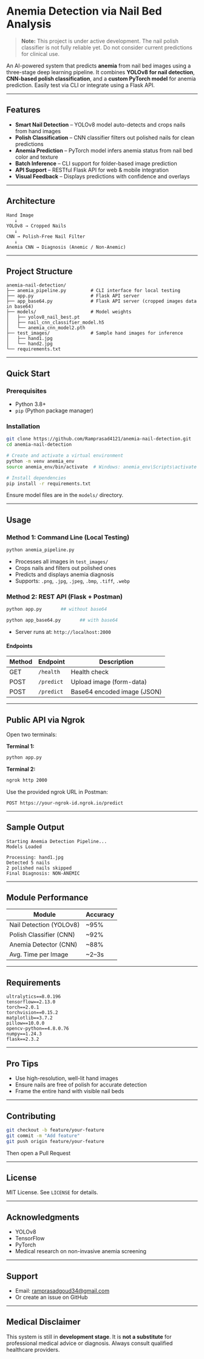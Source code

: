 # Anemia Detection via Nail Bed Analysis

> **Note:** This project is under active development. The nail polish classifier is not fully reliable yet. Do not consider current predictions for clinical use.

An AI-powered system that predicts **anemia** from nail bed images using a three-stage deep learning pipeline. It combines **YOLOv8 for nail detection**, **CNN-based polish classification**, and a **custom PyTorch model** for anemia prediction. Easily test via CLI or integrate using a Flask API.

---

## Features

* **Smart Nail Detection** – YOLOv8 model auto-detects and crops nails from hand images
* **Polish Classification** – CNN classifier filters out polished nails for clean predictions
* **Anemia Prediction** – PyTorch model infers anemia status from nail bed color and texture
* **Batch Inference** – CLI support for folder-based image prediction
* **API Support** – RESTful Flask API for web & mobile integration
* **Visual Feedback** – Displays predictions with confidence and overlays

---

## Architecture

```
Hand Image
   ↓
YOLOv8 → Cropped Nails
   ↓
CNN → Polish-Free Nail Filter
   ↓
Anemia CNN → Diagnosis (Anemic / Non-Anemic)
```

---

## Project Structure

```
anemia-nail-detection/
├── anemia_pipeline.py         # CLI interface for local testing
├── app.py                     # Flask API server
├── app_base64.py              # Flask API server (cropped images data in base64)
├── models/                    # Model weights
│   ├── yolov8_nail_best.pt
│   ├── nail_cnn_classifier_model.h5
│   └── anemia_cnn_model2.pth
├── test_images/               # Sample hand images for inference
│   ├── hand1.jpg
│   └── hand2.jpg
└── requirements.txt
```

---

## Quick Start

### Prerequisites

* Python 3.8+
* `pip` (Python package manager)

### Installation

```bash
git clone https://github.com/Ramprasad4121/anemia-nail-detection.git
cd anemia-nail-detection

# Create and activate a virtual environment
python -m venv anemia_env
source anemia_env/bin/activate  # Windows: anemia_env\Scripts\activate

# Install dependencies
pip install -r requirements.txt
```

Ensure model files are in the `models/` directory.

---

## Usage

### Method 1: Command Line (Local Testing)

```bash
python anemia_pipeline.py
```

* Processes all images in `test_images/`
* Crops nails and filters out polished ones
* Predicts and displays anemia diagnosis
* Supports: `.png`, `.jpg`, `.jpeg`, `.bmp`, `.tiff`, `.webp`

### Method 2: REST API (Flask + Postman)

```bash
python app.py       ## without base64
```
```bash
python app_base64.py       ## with base64
```

* Server runs at: `http://localhost:2000`

#### Endpoints

| Method | Endpoint   | Description                 |
| ------ | ---------- | --------------------------- |
| GET    | `/health`  | Health check                |
| POST   | `/predict` | Upload image (form-data)    |
| POST   | `/predict` | Base64 encoded image (JSON) |

---

## Public API via Ngrok

Open two terminals:

**Terminal 1:**

```bash
python app.py
```

**Terminal 2:**

```bash
ngrok http 2000
```

Use the provided ngrok URL in Postman:

```http
POST https://your-ngrok-id.ngrok.io/predict
```

---

## Sample Output

```
Starting Anemia Detection Pipeline...
Models Loaded

Processing: hand1.jpg
Detected 5 nails
2 polished nails skipped
Final Diagnosis: NON-ANEMIC
```

---

## Module Performance

| Module                  | Accuracy |
| ----------------------- | -------- |
| Nail Detection (YOLOv8) | \~95%    |
| Polish Classifier (CNN) | \~92%    |
| Anemia Detector (CNN)   | \~88%    |
| Avg. Time per Image     | \~2–3s   |

---

## Requirements

```
ultralytics==8.0.196
tensorflow==2.13.0
torch==2.0.1
torchvision==0.15.2
matplotlib==3.7.2
pillow==10.0.0
opencv-python==4.8.0.76
numpy==1.24.3
flask==2.3.2
```

---

## Pro Tips

* Use high-resolution, well-lit hand images
* Ensure nails are free of polish for accurate detection
* Frame the entire hand with visible nail beds

---

## Contributing

```bash
git checkout -b feature/your-feature
git commit -m "Add feature"
git push origin feature/your-feature
```

Then open a Pull Request

---

## License

MIT License. See `LICENSE` for details.

---

## Acknowledgments

* YOLOv8
* TensorFlow
* PyTorch
* Medical research on non-invasive anemia screening

---

## Support

* Email: [ramprasadgoud34@gmail.com](mailto:ramprasadgoud34@gmail.com)
* Or create an issue on GitHub

---

## Medical Disclaimer

This system is still in **development stage**. It is **not a substitute** for professional medical advice or diagnosis. Always consult qualified healthcare providers.
